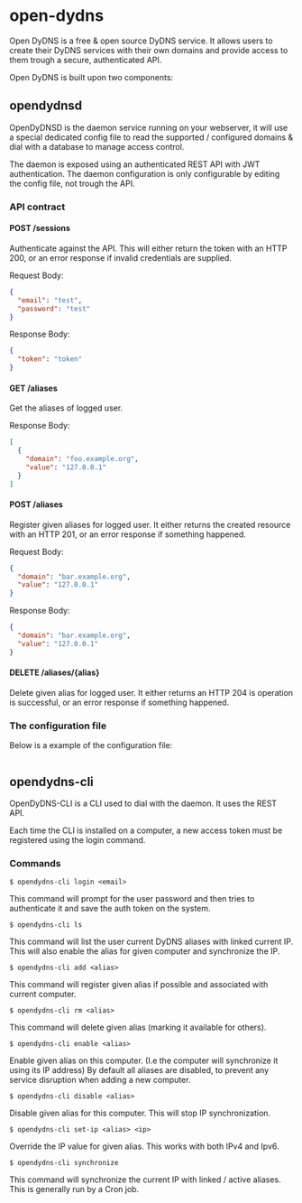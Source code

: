 # open-dydns

Open DyDNS is a free & open source DyDNS service.
It allows users to create their DyDNS services with their own domains and provide access
to them trough a secure, authenticated API.

Open DyDNS is built upon two components:

## opendydnsd

OpenDyDNSD is the daemon service running on your webserver, it will use a special dedicated config file
to read the supported / configured domains & dial with a database to manage access control.

The daemon is exposed using an authenticated REST API with JWT authentication.
The daemon configuration is only configurable by editing the config file, not trough the API.

### API contract

#### POST /sessions

Authenticate against the API.
This will either return the token with an HTTP 200, 
or an error response if invalid credentials are supplied.

Request Body:

```json
{
  "email": "test",
  "password": "test"
}
```

Response Body:

```json
{
  "token": "token"
}
```

#### GET /aliases

Get the aliases of logged user.

Response Body:

```json
[
  {
    "domain": "foo.example.org",
    "value": "127.0.0.1"
  }
]
```

#### POST /aliases

Register given aliases for logged user.
It either returns the created resource with an HTTP 201,
or an error response if something happened.

Request Body:

```json
{
  "domain": "bar.example.org",
  "value": "127.0.0.1"
}
```

Response Body:

```json
{
  "domain": "bar.example.org",
  "value": "127.0.0.1"
}
```

#### DELETE /aliases/{alias}

Delete given alias for logged user.
It either returns an HTTP 204 is operation is successful,
or an error response if something happened.

### The configuration file

Below is a example of the configuration file:

```yaml
```

## opendydns-cli

OpenDyDNS-CLI is a CLI used to dial with the daemon. It uses the REST API.

Each time the CLI is installed on a computer, a new access token must be registered using the login command.

### Commands

```
$ opendydns-cli login <email>
```

This command will prompt for the user password and then tries to authenticate it and save the auth token
on the system.

```
$ opendydns-cli ls
```

This command will list the user current DyDNS aliases with linked current IP.
This will also enable the alias for given computer and synchronize the IP.

```
$ opendydns-cli add <alias>
```

This command will register given alias if possible and associated with current computer.

```
$ opendydns-cli rm <alias>
```

This command will delete given alias (marking it available for others).

```
$ opendydns-cli enable <alias>
```

Enable given alias on this computer. (I.e the computer will synchronize it using its IP address)
By default all aliases are disabled, to prevent any service disruption when adding a new computer.

```
$ opendydns-cli disable <alias>
```

Disable given alias for this computer. This will stop IP synchronization.

```
$ opendydns-cli set-ip <alias> <ip>
```

Override the IP value for given alias. This works with both IPv4 and Ipv6.

```
$ opendydns-cli synchronize
```

This command will synchronize the current IP with linked / active aliases.
This is generally run by a Cron job.